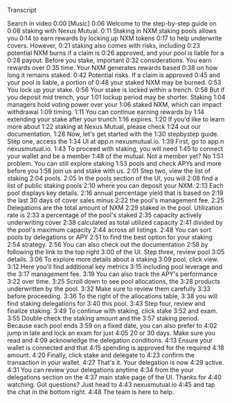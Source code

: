 Transcript


Search in video
0:00
[Music]
0:06
Welcome to the step-by-step guide on
0:08
staking with Nexus Mutual.
0:11
Staking in NXM staking pools allows you
0:14
to earn rewards by locking up NXM tokens
0:17
to help underwrite covers. However,
0:21
staking also comes with risks, including
0:23
potential NXM burns if a claim is
0:26
approved, and your pool is liable for a
0:28
payout. Before you stake, important
0:32
considerations. You earn rewards over
0:35
time. Your NXM generates rewards based
0:38
on how long it remains staked.
0:42
Potential risks. If a claim is approved
0:45
and your pool is liable, a portion of
0:48
your staked NXM may be burned.
0:53
You lock up your stake.
0:56
Your stake is locked within a trench.
0:58
But if you deposit mid trench, your
1:01
lockup period may be shorter. Staking
1:04
managers hold voting power over your
1:06
staked NXM, which can impact withdrawal
1:09
timing.
1:11
You can continue earning rewards by
1:14
extending your stake after your trunch
1:16
expires.
1:20
If you'd like to learn more about
1:22
staking at Nexus Mutual, please check
1:24
out our documentation.
1:28
Now, let's get started with the
1:30
stepbystep guide. Step one, access the
1:34
UI at app.n nexusmutual.io.
1:39
First, go to app.n nexusmutual.io.
1:43
To proceed with staking, you will need
1:45
to connect your wallet and be a member
1:48
of the mutual. Not a member yet? No
1:51
problem. You can still explore staking
1:53
pools and check APYs and more before you
1:58
join us and stake with us.
2:01
Step two, view the list of staking
2:04
pools.
2:05
In the pools section of the UI, you will
2:08
find a list of public staking pools
2:10
where you can deposit your NXM.
2:13
Each pool displays key details.
2:16
annual percentage yield that is based on
2:19
the last 30 days of cover sales minus
2:22
the pool's management fee.
2:25
Delegations are the total amount of NXM
2:29
staked in the pool. Utilization rate is
2:33
a percentage of the pool's staked
2:35
capacity actively underwriting cover
2:38
calculated as total utilized capacity
2:41
divided by the pool's maximum capacity
2:44
across all listings.
2:48
You can sort pools by delegations or APY
2:51
to find the best option for your staking
2:54
strategy.
2:56
You can also check out the documentation
2:58
by following the link to the top right
3:00
of the UI. Step three, review pool
3:05
details.
3:06
To explore more details about a staking
3:09
pool, click view.
3:12
Here you'll find additional key metrics
3:15
including pool leverage and the
3:17
management fee.
3:19
You can also track the APY's performance
3:22
over time.
3:25
Scroll down to see pool allocations, the
3:28
products underwritten by the pool.
3:32
Make sure to review them carefully
3:33
before proceeding.
3:36
To the right of the allocations table,
3:38
you will find staking delegations for
3:40
this pool.
3:43
Step four, review and finalize staking.
3:49
To continue with staking, click stake
3:52
and exam.
3:55
Double check the staking amount and the
3:57
staking period. Because each pool ends
3:59
on a fixed date, you can also prefer to
4:02
jump in late and lock an exam for just
4:05
20 or 30 days. Make sure you read and
4:09
acknowledge the delegation conditions.
4:13
Ensure your wallet is connected and that
4:15
spending is approved for the required
4:18
amount.
4:20
Finally, click stake and delegate to
4:23
confirm the transaction in your wallet.
4:27
That's it. Your delegation is now
4:29
active.
4:31
You can review your delegations anytime
4:34
from the your delegations section on the
4:37
main stake page of the UI. Thanks for
4:40
watching. Got questions? Just head to
4:43
nexusmutual.io
4:45
and tap the chat in the bottom right.
4:48
The team is here to help.